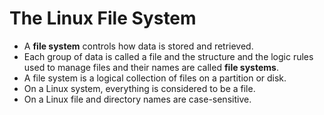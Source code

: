 # The Linux File System

- A **file system** controls how data is stored and retrieved. 
- Each group of data is called a file and the structure and the logic rules used to manage files and their names are called **file systems**.
- A file system is a logical collection of files on a partition or disk.
- On a Linux system, everything is considered to be a file.
- On a Linux file and directory names are case-sensitive.